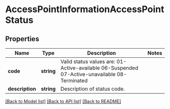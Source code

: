 # AccessPointInformationAccessPointStatus

## Properties
Name | Type | Description | Notes
------------ | ------------- | ------------- | -------------
**code** | **string** | Valid status values are:  01-Active-available 06-Suspended 07-Active-unavailable 08-Terminated | 
**description** | **string** | Description of status code. | 

[[Back to Model list]](../../README.md#documentation-for-models) [[Back to API list]](../../README.md#documentation-for-api-endpoints) [[Back to README]](../../README.md)

